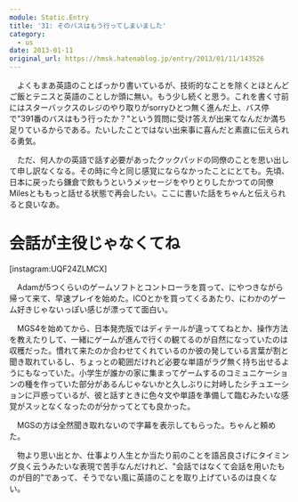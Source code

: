 ```yaml
---
module: Static.Entry
title: '31: そのバスはもう行ってしまいました'
category:
  - us
date: 2013-01-11
original_url: https://hmsk.hatenablog.jp/entry/2013/01/11/143526
---
```


　よくもまあ英語のことばっかり書いているが、技術的なことを除くとほとんどご飯とテニスと英語のことしか頭に無い。もう少し続くと思う。これを書く寸前にはスターバックスのレジのやり取りがsorryひとつ無く進んだ上、バス停で"391番のバスはもう行ったか？"という質問に受け答えが出来てなんだか満ち足りているからである。たいしたことではない出来事に喜んだと素直に伝えられる勇気。

　ただ、何人かの英語で話す必要があったクックパッドの同僚のことを思い出して申し訳なくなる。その時に今と同じ感覚にならなかったことにとても。先頃、日本に戻ったら鎌倉で飲もうというメッセージをやりとりしたかつての同僚Milesとももっと話せる状態で再会したい。ここに書いた話をちゃんと伝えられると良いなあ。

# 会話が主役じゃなくてね

[instagram:UQF24ZLMCX]

　Adamが5つくらいのゲームソフトとコントローラを買って、にやつきながら帰って来て、早速プレイを始めた。ICOとかを買ってくるあたり、にわかのゲーム好きじゃないっぽい感じが漂ってて面白い。

　MGS4を始めてから、日本発売版ではディテールが違っててねとか、操作方法を教えたりして、一緒にゲームが進んで行くの観てるのが自然になっていたのは収穫だった。慣れて来たのか合わせてくれているのか彼の発している言葉が割と聞き取れているし、ちょっとの範囲だけれど必要な単語がラグ無く持ち出せるようにもなっていた。小学生が誰かの家に集まってゲームするのコミュニケーションの種を作っていた部分があるんじゃないかと久しぶりに対峙したシチュエーションに戸惑っているが、彼と話すときに色々文や単語を準備して臨むみたいな感覚がスッとなくなったのが分かってとても良かった。

　MGSの方は全然聞き取れないので字幕を表示してもらった。ちゃんと頼めた。

　物より思い出とか、仕事より人生とか当たり前のことを語呂良さげにタイミング良く云うみたいな表現で苦手なんだけれど、"会話ではなくて会話を用いたものが目的"であって、そうでない風に英語のことを取り上げているのは良くない。
